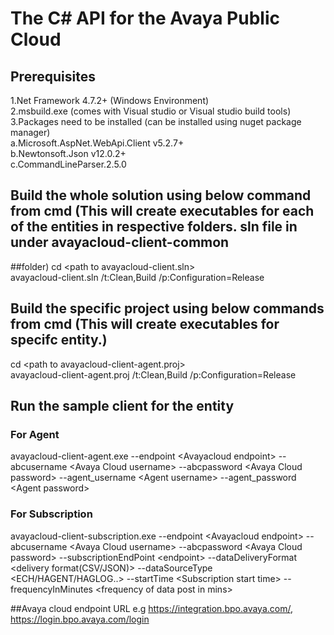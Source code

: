 # The C# API for the Avaya Public Cloud

## Prerequisites 
 1.Net Framework 4.7.2+ (Windows Environment) <br />
 2.msbuild.exe (comes with Visual studio or Visual studio build tools) <br />
 3.Packages need to be installed (can be installed using nuget package manager) <br />
        a.Microsoft.AspNet.WebApi.Client v5.2.7+ <br />
	    b.Newtonsoft.Json v12.0.2+		<br />
		c.CommandLineParser.2.5.0       <br />


## Build the whole solution using below command from cmd (This will create executables for each of the entities in respective folders. sln file in under avayacloud-client-common 
##folder)
cd \<path to avayacloud-client.sln\> <br />
<Path to msbuild.exe> avayacloud-client.sln /t:Clean,Build /p:Configuration=Release

## Build the specific project using below commands from cmd (This will create executables for specifc entity.)
cd \<path to avayacloud-client-agent.proj\> <br />
<Path to msbuild.exe> avayacloud-client-agent.proj /t:Clean,Build /p:Configuration=Release

## Run the sample client for the entity
### For Agent
avayacloud-client-agent.exe --endpoint \<Avayacloud endpoint\> --abcusername \<Avaya Cloud username\> --abcpassword \<Avaya Cloud password\> --agent_username \<Agent username\> --agent_password \<Agent password\>
### For Subscription
avayacloud-client-subscription.exe --endpoint \<Avayacloud endpoint\> --abcusername \<Avaya Cloud username\> --abcpassword \<Avaya Cloud password\> --subscriptionEndPoint \<endpoint\> --dataDeliveryFormat \<delivery format(CSV/JSON)\> --dataSourceType \<ECH/HAGENT/HAGLOG..\> --startTime \<Subscription start time\> --frequencyInMinutes \<frequency of data post in mins\>

##Avaya cloud endpoint URL e.g https://integration.bpo.avaya.com/, https://login.bpo.avaya.com/login

